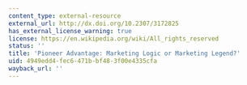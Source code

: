 ```yaml
---
content_type: external-resource
external_url: http://dx.doi.org/10.2307/3172825
has_external_license_warning: true
license: https://en.wikipedia.org/wiki/All_rights_reserved
status: ''
title: 'Pioneer Advantage: Marketing Logic or Marketing Legend?'
uid: 4949edd4-fec6-471b-bf48-3f00e4335cfa
wayback_url: ''
---
```

